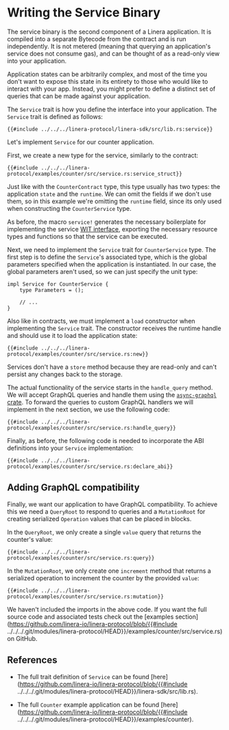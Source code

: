 # Writing the Service Binary

The service binary is the second component of a Linera application. It is
compiled into a separate Bytecode from the contract and is run independently. It
is not metered (meaning that querying an application's service does not consume
gas), and can be thought of as a read-only view into your application.

Application states can be arbitrarily complex, and most of the time you don't
want to expose this state in its entirety to those who would like to interact
with your app. Instead, you might prefer to define a distinct set of queries
that can be made against your application.

The `Service` trait is how you define the interface into your application. The
`Service` trait is defined as follows:

```rust,ignore
{{#include ../../../linera-protocol/linera-sdk/src/lib.rs:service}}
```

Let's implement `Service` for our counter application.

First, we create a new type for the service, similarly to the contract:

```rust,ignore
{{#include ../../../linera-protocol/examples/counter/src/service.rs:service_struct}}
```

Just like with the `CounterContract` type, this type usually has two types: the
application `state` and the `runtime`. We can omit the fields if we don't use
them, so in this example we're omitting the `runtime` field, since its only used
when constructing the `CounterService` type.

As before, the macro `service!` generates the necessary boilerplate for
implementing the service
[WIT interface](https://component-model.bytecodealliance.org/design/wit.html),
exporting the necessary resource types and functions so that the service can be
executed.

Next, we need to implement the `Service` trait for `CounterService` type. The
first step is to define the `Service`'s associated type, which is the global
parameters specified when the application is instantiated. In our case, the
global parameters aren't used, so we can just specify the unit type:

```rust,ignore
impl Service for CounterService {
    type Parameters = ();

    // ...
}
```

Also like in contracts, we must implement a `load` constructor when implementing
the `Service` trait. The constructor receives the runtime handle and should use
it to load the application state:

```rust,ignore
{{#include ../../../linera-protocol/examples/counter/src/service.rs:new}}
```

Services don't have a `store` method because they are read-only and can't
persist any changes back to the storage.

The actual functionality of the service starts in the `handle_query` method. We
will accept GraphQL queries and handle them using the
[`async-graphql` crate](https://github.com/async-graphql/async-graphql). To
forward the queries to custom GraphQL handlers we will implement in the next
section, we use the following code:

```rust,ignore
{{#include ../../../linera-protocol/examples/counter/src/service.rs:handle_query}}
```

Finally, as before, the following code is needed to incorporate the ABI
definitions into your `Service` implementation:

```rust,ignore
{{#include ../../../linera-protocol/examples/counter/src/service.rs:declare_abi}}
```

## Adding GraphQL compatibility

Finally, we want our application to have GraphQL compatibility. To achieve this
we need a `QueryRoot` to respond to queries and a `MutationRoot` for creating
serialized `Operation` values that can be placed in blocks.

In the `QueryRoot`, we only create a single `value` query that returns the
counter's value:

```rust,ignore
{{#include ../../../linera-protocol/examples/counter/src/service.rs:query}}
```

In the `MutationRoot`, we only create one `increment` method that returns a
serialized operation to increment the counter by the provided `value`:

```rust,ignore
{{#include ../../../linera-protocol/examples/counter/src/service.rs:mutation}}
```

We haven't included the imports in the above code. If you want the full source
code and associated tests check out the [examples
section](https://github.com/linera-io/linera-protocol/blob/{{#include
../../../.git/modules/linera-protocol/HEAD}}/examples/counter/src/service.rs) on
GitHub.

## References

- The full trait definition of `Service` can be found
  [here](https://github.com/linera-io/linera-protocol/blob/{{#include
  ../../../.git/modules/linera-protocol/HEAD}}/linera-sdk/src/lib.rs).

- The full `Counter` example application can be found
  [here](https://github.com/linera-io/linera-protocol/blob/{{#include
  ../../../.git/modules/linera-protocol/HEAD}}/examples/counter).
